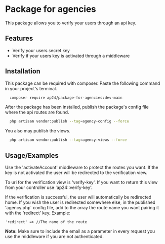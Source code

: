
# Package for agencies

This package allows you to verify your users through an api key.




## Features

- Verify your users secret key
- Verify if your users key is activated through a middleware

## Installation

This package can be required with composer. Paste the following command in your project's terminal.

```bash
  composer require ap24/package-for-agencies:dev-main
```
After the package has been installed, publish the package's config file where the api routes are found.  
    
```bash
  php artisan vendor:publish --tag=agency-config --force
```
You also may publish the views.
```bash
  php artisan vendor:publish --tag=agency-views --force
```

## Usage/Examples

Use the 'activateAccount' middleware to protect the routes you want. If the key is not activated the user will be redirected to the verification view. 

To uri for the verification view is 'verify-key'. If you want to return this view from your controller use 'ap24::verify-key'.

If the verification is successful, the user will automatically be redirected home. If you wish the user is redirected somewhere else, in the published 'agency.php' config file, add to the array the route name you want pairing it with the 'redirect' key. Example: 
```
'redirect' => //The name of the route
``` 

**Note:** Make sure to include the email as a parameter in every request you use the middleware if you are not authenticated.


